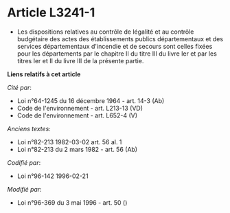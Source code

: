 # Article L3241-1

- Les dispositions relatives au contrôle de légalité et au contrôle budgétaire des actes des établissements publics
départementaux et des services départementaux d'incendie et de secours sont celles fixées pour les départements par le
chapitre II du titre III du livre Ier et par les titres Ier et II du livre III de la présente partie.

**Liens relatifs à cet article**

_Cité par_:

  - Loi n°64-1245 du 16 décembre 1964 - art. 14-3 (Ab)
  - Code de l'environnement - art. L213-13 (VD)
  - Code de l'environnement - art. L652-4 (V)

_Anciens textes_:

  - Loi n°82-213 1982-03-02 art. 56 al. 1
  - Loi n°82-213 du 2 mars 1982 - art. 56 (Ab)

_Codifié par_:

  - Loi n°96-142 1996-02-21

_Modifié par_:

  - Loi n°96-369 du 3 mai 1996 - art. 50 ()
